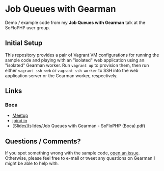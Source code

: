 # Job Queues with Gearman

Demo / example code from my **Job Queues with Gearman** talk at the SoFloPHP user group.

## Initial Setup

This repository provides a pair of Vagrant VM configurations for running the sample code and playing with an "isolated" web application using an "isolated" Gearman worker. Run `vagrant up` to provision them, then run either `vagrant ssh web` or `vagrant ssh worker` to SSH into the web application server or the Gearman worker, respectively.

## Links

### Boca

* [Meetup](http://www.meetup.com/South-Florida-PHP-Users-Group/events/211330872/)
* [joind.in](https://joind.in/12749)
* [Slides](slides/Job Queues with Gearman - SoFloPHP (Boca).pdf)

## Questions / Comments?

If you spot something wrong with the sample code, [open an issue](https://github.com/michaelmoussa/soflophp-gearman/issues/new). Otherwise, please feel free to e-mail or tweet any questions on Gearman I might be able to help with.
